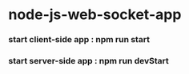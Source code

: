 # node-js-web-socket-app
### start client-side app : npm run start
### start server-side app : npm run devStart
